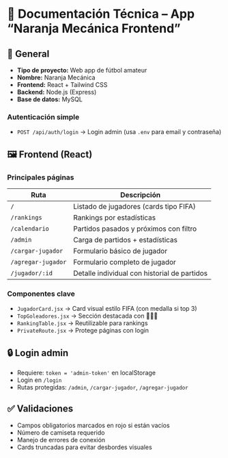 # 📘 Documentación Técnica – App “Naranja Mecánica Frontend”

## 🧩 General

- **Tipo de proyecto:** Web app de fútbol amateur  
- **Nombre:** Naranja Mecánica  
- **Frontend:** React + Tailwind CSS  
- **Backend:** Node.js (Express)  
- **Base de datos:** MySQL  

### Autenticación simple

- `POST /api/auth/login` → Login admin (usa `.env` para email y contraseña)

## 🖼️ Frontend (React)

### Principales páginas

| Ruta                   | Descripción                                 |
|------------------------|---------------------------------------------|
| `/`                    | Listado de jugadores (cards tipo FIFA)      |
| `/rankings`           | Rankings por estadísticas                   |
| `/calendario`         | Partidos pasados y próximos con filtro      |
| `/admin`              | Carga de partidos + estadísticas            |
| `/cargar-jugador`     | Formulario básico de jugador                |
| `/agregar-jugador`    | Formulario completo de jugador              |
| `/jugador/:id`        | Detalle individual con historial de partidos|

### Componentes clave

- `JugadorCard.jsx` → Card visual estilo FIFA (con medalla si top 3)  
- `TopGoleadores.jsx` → Sección destacada con 🥇🥈🥉  
- `RankingTable.jsx` → Reutilizable para rankings  
- `PrivateRoute.jsx` → Protege páginas con login  

## 🔒 Login admin

- Requiere: `token = 'admin-token'` en localStorage  
- Login en `/login`  
- Rutas protegidas: `/admin`, `/cargar-jugador`, `/agregar-jugador`  

## ✅ Validaciones

- Campos obligatorios marcados en rojo si están vacíos  
- Número de camiseta requerido  
- Manejo de errores de conexión  
- Cards truncadas para evitar desbordes visuales


